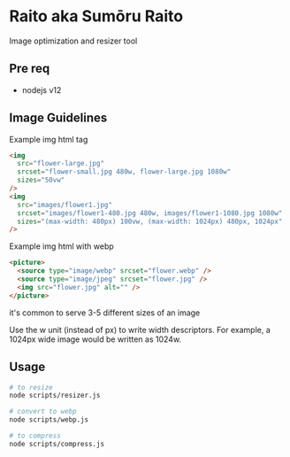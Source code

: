 # Raito aka Sumōru Raito

Image optimization and resizer tool

## Pre req

- nodejs v12

## Image Guidelines

Example img html tag

```html
<img
  src="flower-large.jpg"
  srcset="flower-small.jpg 480w, flower-large.jpg 1080w"
  sizes="50vw"
/>
<img
  src="images/flower1.jpg"
  srcset="images/flower1-480.jpg 480w, images/flower1-1080.jpg 1080w"
  sizes="(max-width: 480px) 100vw, (max-width: 1024px) 480px, 1024px"
/>
```

Example img html with webp

```html
<picture>
  <source type="image/webp" srcset="flower.webp" />
  <source type="image/jpeg" srcset="flower.jpg" />
  <img src="flower.jpg" alt="" />
</picture>
```

it's common to serve 3-5 different sizes of an image

Use the w unit (instead of px) to write width descriptors. For example, a 1024px wide image would be written as 1024w.

## Usage

```bash
# to resize
node scripts/resizer.js

# convert to webp
node scripts/webp.js

# to compress
node scripts/compress.js
```
